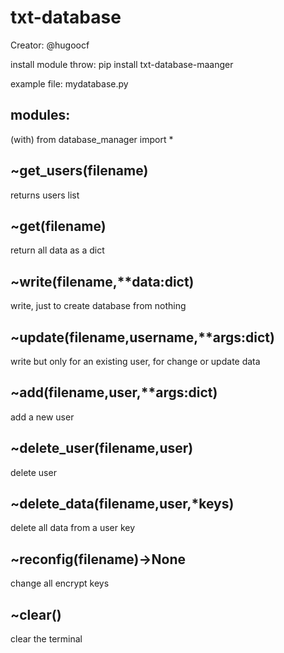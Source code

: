 # txt-database
Creator: @hugoocf

install module throw: pip install txt-database-maanger

example file: mydatabase.py

## modules:

(with) from database_manager import *

## ~get_users(filename)
returns users list

## ~get(filename)
return all data as a dict

## ~write(filename,**data:dict)
write, just to create database from nothing

## ~update(filename,username,**args:dict)
write but only for an existing user, for change or update data 

## ~add(filename,user,**args:dict)
add a new user 

## ~delete_user(filename,user)
delete user 

## ~delete_data(filename,user,*keys)
delete all data from a user key

## ~reconfig(filename)->None
change all encrypt keys

## ~clear()
clear the terminal